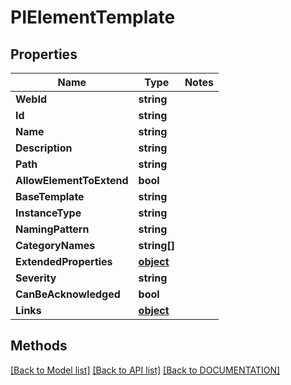 # PIElementTemplate

## Properties
Name | Type | Notes
------------ | ------------- | -------------
**WebId** | **string**
**Id** | **string**
**Name** | **string**
**Description** | **string**
**Path** | **string**
**AllowElementToExtend** | **bool**
**BaseTemplate** | **string**
**InstanceType** | **string**
**NamingPattern** | **string**
**CategoryNames** | **string[]**
**ExtendedProperties** | **[**object**](../Model/Object.md)**
**Severity** | **string**
**CanBeAcknowledged** | **bool**
**Links** | **[**object**](../Model/Object.md)**

## Methods
[[Back to Model list]](../../DOCUMENTATION.md#documentation-for-models) [[Back to API list]](../../DOCUMENTATION.md#documentation-for-api-endpoints) [[Back to DOCUMENTATION]](../../DOCUMENTATION.md)

